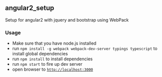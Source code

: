 ## angular2_setup

Setup for angular2 with jquery and bootstrap using WebPack


### Usage
- Make sure that you have node.js installed
- run `npm install -g webpack webpack-dev-server typings typescript` to install global dependencies
- run `npm install` to install dependencies
- run `npm start` to fire up dev server
- open browser to [`http://localhost:3000`](http://localhost:3000)
